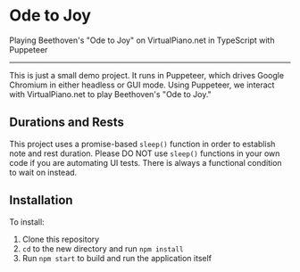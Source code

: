 # Ode to Joy
Playing Beethoven's "Ode to Joy" on VirtualPiano.net in TypeScript with Puppeteer

---

This is just a small demo project.  It runs in Puppeteer, which drives Google Chromium
in either headless or GUI mode.  Using Puppeteer, we interact with VirtualPiano.net
to play Beethoven's "Ode to Joy."

## Durations and Rests

This project uses a promise-based `sleep()` function in order to establish note
and rest duration.  Please DO NOT use `sleep()` functions in your own code if you are
automating UI tests.  There is always a functional condition to wait on instead.

## Installation

To install:
1. Clone this repository
2. `cd` to the new directory and run `npm install`
3. Run `npm start` to build and run the application itself
